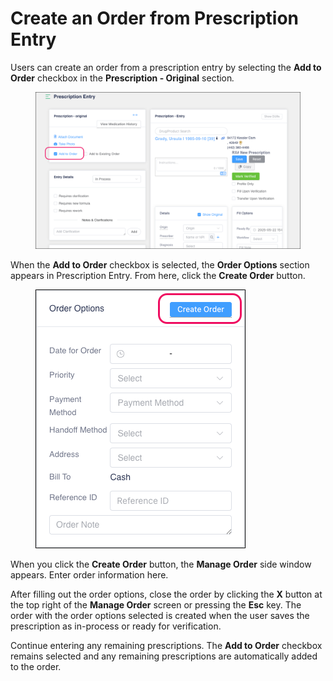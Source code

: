 # Create an Order from Prescription Entry

Users can create an order from a prescription entry by selecting the **Add to Order** checkbox in the **Prescription - Original** sectio&#x6E;_._

<figure><img src="../../.gitbook/assets/Add to Order Checkbox in Rx Entry.png" alt=""><figcaption></figcaption></figure>

When the **Add to Order** checkbox is selected, the **Order Options** section appears in Prescription Entry. From here, click the **Create Order** button.

<figure><img src="../../.gitbook/assets/Order Options section in Rx Entry.png" alt=""><figcaption></figcaption></figure>

When you click the **Create Order** button, the **Manage Order** side window appears. Enter order information here.

After filling out the order options, close the order by clicking the **X** button at the top right of the **Manage Order** screen or pressing the **Esc** key. The order with the order options selected is created when the user saves the prescription as in-process or ready for verification.

Continue entering any remaining prescriptions. The **Add to Order** checkbox remains selected and any remaining prescriptions are automatically added to the order.
